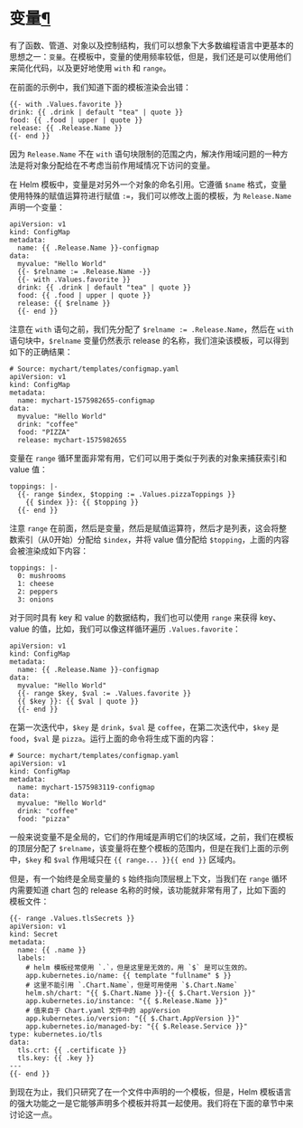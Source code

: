 # 变量[¶](https://www.qikqiak.com/k3s/helm/templates/variables/#变量)

有了函数、管道、对象以及控制结构，我们可以想象下大多数编程语言中更基本的思想之一：`变量`。在模板中，变量的使用频率较低，但是，我们还是可以使用他们来简化代码，以及更好地使用 `with` 和 `range`。

在前面的示例中，我们知道下面的模板渲染会出错：

```
{{- with .Values.favorite }}
drink: {{ .drink | default "tea" | quote }}
food: {{ .food | upper | quote }}
release: {{ .Release.Name }}
{{- end }}
```

因为 `Release.Name` 不在 `with` 语句块限制的范围之内，解决作用域问题的一种方法是将对象分配给在不考虑当前作用域情况下访问的变量。

在 Helm 模板中，变量是对另外一个对象的命名引用。它遵循 `$name` 格式，变量使用特殊的赋值运算符进行赋值 `:=`，我们可以修改上面的模板，为 `Release.Name` 声明一个变量：

```
apiVersion: v1
kind: ConfigMap
metadata:
  name: {{ .Release.Name }}-configmap
data:
  myvalue: "Hello World"
  {{- $relname := .Release.Name -}}
  {{- with .Values.favorite }}
  drink: {{ .drink | default "tea" | quote }}
  food: {{ .food | upper | quote }}
  release: {{ $relname }}
  {{- end }}
```

注意在 `with` 语句之前，我们先分配了 `$relname := .Release.Name`，然后在 `with` 语句块中，`$relname` 变量仍然表示 release 的名称，我们渲染该模板，可以得到如下的正确结果：

```
# Source: mychart/templates/configmap.yaml
apiVersion: v1
kind: ConfigMap
metadata:
  name: mychart-1575982655-configmap
data:
  myvalue: "Hello World"
  drink: "coffee"
  food: "PIZZA"
  release: mychart-1575982655
```

变量在 `range` 循环里面非常有用，它们可以用于类似于列表的对象来捕获索引和 value 值：

```
toppings: |-
  {{- range $index, $topping := .Values.pizzaToppings }}
    {{ $index }}: {{ $topping }}
  {{- end }}
```

注意 `range` 在前面，然后是变量，然后是赋值运算符，然后才是列表，这会将整数索引（从0开始）分配给 `$index`，并将 value 值分配给 `$topping`，上面的内容会被渲染成如下内容：

```
toppings: |-
  0: mushrooms
  1: cheese
  2: peppers
  3: onions
```

对于同时具有 key 和 value 的数据结构，我们也可以使用 `range` 来获得 key、value 的值，比如，我们可以像这样循环遍历 `.Values.favorite`：

```
apiVersion: v1
kind: ConfigMap
metadata:
  name: {{ .Release.Name }}-configmap
data:
  myvalue: "Hello World"
  {{- range $key, $val := .Values.favorite }}
  {{ $key }}: {{ $val | quote }}
  {{- end }}
```

在第一次迭代中，`$key` 是 `drink`，`$val` 是 `coffee`，在第二次迭代中，`$key` 是 `food`，`$val` 是 `pizza`。运行上面的命令将生成下面的内容：

```
# Source: mychart/templates/configmap.yaml
apiVersion: v1
kind: ConfigMap
metadata:
  name: mychart-1575983119-configmap
data:
  myvalue: "Hello World"
  drink: "coffee"
  food: "pizza"
```

一般来说变量不是全局的，它们的作用域是声明它们的块区域，之前，我们在模板的顶层分配了 `$relname`，该变量将在整个模板的范围内，但是在我们上面的示例中，`$key` 和 `$val` 作用域只在 `{{ range... }}{{ end }}` 区域内。

但是，有一个始终是全局变量的 `$` 始终指向顶层根上下文，当我们在 `range` 循环内需要知道 chart 包的 release 名称的时候，该功能就非常有用了，比如下面的模板文件：

```
{{- range .Values.tlsSecrets }}
apiVersion: v1
kind: Secret
metadata:
  name: {{ .name }}
  labels:
    # helm 模板经常使用 `.`，但是这里是无效的，用 `$` 是可以生效的。
    app.kubernetes.io/name: {{ template "fullname" $ }}
    # 这里不能引用 `.Chart.Name`，但是可用使用 `$.Chart.Name`
    helm.sh/chart: "{{ $.Chart.Name }}-{{ $.Chart.Version }}"
    app.kubernetes.io/instance: "{{ $.Release.Name }}"
    # 值来自于 Chart.yaml 文件中的 appVersion
    app.kubernetes.io/version: "{{ $.Chart.AppVersion }}"
    app.kubernetes.io/managed-by: "{{ $.Release.Service }}"
type: kubernetes.io/tls
data:
  tls.crt: {{ .certificate }}
  tls.key: {{ .key }}
---
{{- end }}
```

到现在为止，我们只研究了在一个文件中声明的一个模板，但是，Helm 模板语言的强大功能之一是它能够声明多个模板并将其一起使用。我们将在下面的章节中来讨论这一点。